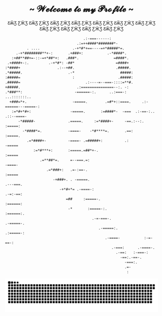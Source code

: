  
<div>
<h1 align="center">~  𝓦𝓮𝓵𝓬𝓸𝓶𝓮 𝓽𝓸 𝓶𝔂 𝓟𝓻𝓸𝓯𝓲𝓵𝓮  ~</h1>

<div align="center">

<p>Ƹ̴Ӂ̴Ʒ ƸӜƷ  Ƹ̴Ӂ̴Ʒ ƸӜƷ  Ƹ̴Ӂ̴Ʒ ƸӜƷ  Ƹ̴Ӂ̴Ʒ ƸӜƷ  Ƹ̴Ӂ̴Ʒ ƸӜƷ  Ƹ̴Ӂ̴Ʒ ƸӜƷ  Ƹ̴Ӂ̴Ʒ ƸӜƷ  Ƹ̴Ӂ̴Ʒ ƸӜƷ  Ƹ̴Ӂ̴Ʒ ƸӜƷ  Ƹ̴Ӂ̴Ʒ ƸӜƷ  Ƹ̴Ӂ̴Ʒ ƸӜƷ </p>
</div>
</div>

 ```
                                     .:-===------:                                        
                                  .:=++####*#######*-                                     
           . ....               .-+*#*+==----=+*#####*=.                                  
      .-+*########**+-:       .+###+:           .-*####*.                                 
    :+##**##+=-::-=+*##*+:   .###*.                =####*.                                
  .+####+-:.         .-+*#*: -##*                   =####+                                
 :*####+                 .:--+##.                   .#####.                               
.*#####.                     .-*                     #####:                               
:#####=                        :                    .#####:                               
.#####=                              .:----=--===-::::=**#.                               
 +#####.                          .:===============--:. -:                                
 .*###**:                        -======-:.      ..:===-:           ...:::::::..          
   +###=*+.                     -=====.        .=#*+::====.     .:-======---=====-:       
    :=*#+*#+:                  -=====.       :=####*-  -===  .:-==-:..     .::--====-     
       -*#####-               .=====.     :=*####+-     -==.:--:.               :=====:   
         -*####*=.            -====-    -*#****=.       .==:                     :=====.  
           .=*####+-          -====- .=#####+:          .:                        -=====  
              :=*#***+:       :=====.=##*+-.                                      :=====  
                 .=**##*=.     =--===.=:                                          -====-  
                    .=*###+:   .=-:==-.                                          :=====   
                       -+###+. . -=====.                                       .---===.   
                          -+*#+*= .-====-:                                   .-=:-==:     
                             =##     :=====-.                              :======:       
                              -*       :=====-:.                         :======:.        
                                         .-=-===-.                    .-=====-.           
                                            .-=====:.              .:=====-:              
                                               .-====-           :-=-==-:                 
                                                  .-===:      .-====-.                    
                                                    .-==:   :-===-:                       
                                                      -==:.-==-.                          
                                                        -===:.                            
                                                        .=-                               
                                                         :                                
```
<div>
<div align="center">  
 
 <picture>
  <source media="(prefers-color-scheme: dark)" srcset="https://raw.githubusercontent.com/jaiaani/jaiaani/output/github-contribution-grid-snake-dark.svg">
  <source media="(prefers-color-scheme: dark)" srcset="https://raw.githubusercontent.com/jaiaani/jaiaani/output/github-contribution-grid-snake.svg">
  <img alt="github contribution grid snake animation" src="https://raw.githubusercontent.com/jaiaani/jaiaani/output/github-contribution-grid-snake.svg">
</picture>
  
</div>
